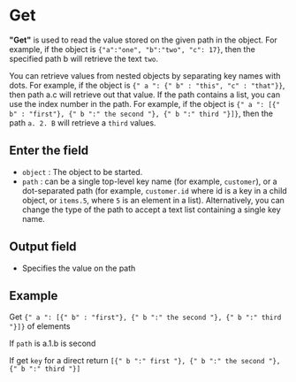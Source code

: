 # Get

<strong>"Get"</strong> is used to read the value stored on the given path in the object. For example, if the object is `{"a":"one", "b":"two", "c": 17}`, then the specified path b will retrieve the text `two`.

You can retrieve values from nested objects by separating key names with dots. For example, if the object is ` {" a ": {" b" : "this", "c" : "that"}} `, then path a.c will retrieve out that value. If the path contains a list, you can use the index number in the path. For example, if the object is ` {" a ": [{" b" : "first"}, {" b ":" the second "}, {" b ":" third "}]} `, then the path ` a. 2. B ` will retrieve a ` third ` values.

## Enter the field

- `object` : The object to be started.
- `path` : can be a single top-level key name (for example, `customer`), or a dot-separated path (for example, `customer.id` where id is a key in a child object, or `items.5`, where `5` is an element in a list). Alternatively, you can change the type of the path to accept a text list containing a single key name.

## Output field

- Specifies the value on the path

## Example

Get ` {" a ": [{" b" : "first"}, {" b ":" the second "}, {" b ":" third "}]} ` of elements

If `path` is a.1.b is second

If get ` key ` for a direct return ` [{" b ":" first "}, {" b ":" the second "}, {" b ":" third "}] `